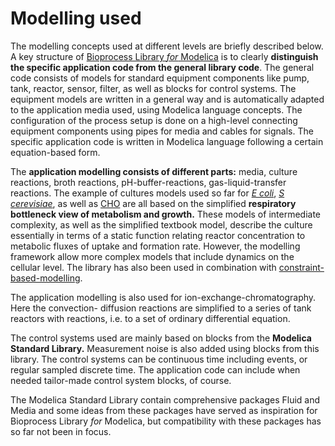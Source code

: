 # Modelling used

The modelling concepts used at different levels are briefly described below. A key structure of
[Bioprocess Library *for* Modelica](https://www.openmodelica.org/images/M_images/OpenModelicaWorkshop_2021/Design%20aspects%20of%20BPL%20v4b.pdf)
is to clearly **distinguish the specific application code from the general library code**. 
The general code consists of models for standard equipment components like pump, tank, reactor, sensor, filter, 
as well as blocks for control systems. The equipment models are written in a general way and is 
automatically adapted to the application media used, using Modelica language concepts. The configuration 
of the process setup is done on a high-level connecting equipment components using pipes for media and cables for signals. 
The specific application code is written in Modelica language following a certain equation-based form. 

The **application modelling consists of different parts:** media, culture reactions, broth reactions, pH-buffer-reactions,
gas-liquid-transfer reactions. The example of cultures models used so far for 
[*E coli*](https://aiche.onlinelibrary.wiley.com/doi/abs/10.1021/bp9801087), 
[*S cerevisiae*](https://onlinelibrary.wiley.com/doi/10.1002/bit.260280620), 
as well as 
[CHO](https://www.sciencedirect.com/science/article/abs/pii/S1369703X12003105) 
are all based on the simplified **respiratory bottleneck view of metabolism and growth.**  These models 
of intermediate complexity, as well as the simplified textbook model, describe the culture  essentially 
in terms of a static function relating reactor concentration to metabolic fluxes of uptake and formation rate.
However, the modelling framework allow more complex models that include dynamics on the cellular level.
The library has also been used in combination with 
[constraint-based-modelling](http://users.abo.fi/khaggblo/npcw21/submissions/P18_Axelsson.pdf).

The  application modelling is also used for ion-exchange-chromatography. Here the convection- diffusion reactions 
are simplified to a series of tank reactors with reactions, i.e. to a set of ordinary differential equation.  

The control systems used are mainly based on blocks from the **Modelica Standard Library.** Measurement noise is also 
added using blocks from this library. The control systems can be continuous time including events, or regular sampled discrete time.
The application code can include when needed tailor-made control system blocks, of course. 

The Modelica Standard Library contain comprehensive packages Fluid and Media and some ideas from these packages have served as inspiration for Bioprocess Library *for* Modelica, but compatibility with these packages has so far not been in focus.
